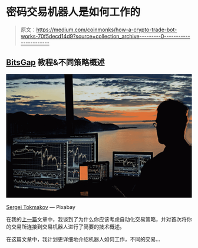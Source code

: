 # 密码交易机器人是如何工作的

> 原文：<https://medium.com/coinmonks/how-a-crypto-trade-bot-works-70f5decd14d9?source=collection_archive---------0----------------------->

## [BitsGap](https://bitsgap.com/?ref=014de897) 教程&不同策略概述

![](img/ec4fe7f01af40df502b845ee03f045f9.png)

[Sergei Tokmakov](https://pixabay.com/users/sergeitokmakov-3426571/) — Pixabay

在我的[上一篇](https://fathermatt.medium.com/why-you-should-use-automated-trading-how-to-set-up-a-trade-bot-f046732fae58)文章中，我谈到了为什么你应该考虑自动化交易策略，并对首次将你的交易所连接到交易机器人进行了简要的技术概述。

在这篇文章中，我计划更详细地介绍机器人如何工作，不同的交易…